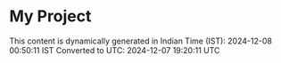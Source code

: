 # My Project

This content is dynamically generated in Indian Time (IST): 2024-12-08 00:50:11 IST
Converted to UTC: 2024-12-07 19:20:11 UTC
